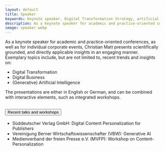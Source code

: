 ```yaml
---
layout: default
title: Speaker
keywords: keynote speaker, Digital Transformation Strategy, artificial intelligence
description: As a keynote speaker for academic and practice-oriented conferences, as well as a speaker for corporate events, Christian Matt presents scientifically grounded, recent and directly applicable insights on Digital Transformation, Digital Business, and Artificial Intelligence.
image: speaker.webp
---
```


As a keynote speaker for academic and practice-oriented conferences, as well as for individual corporate events, 
Christian Matt presents scientifically grounded, and directly applicable insights in an engaging manner. Exemplary topics include, 
but are not limited to, recent trends and insights on:

- Digital Transformation
- Digital Business
- (Generative) Artificial Intelligence

The presentations are either in English or German, and can be combined with interactive elements, such as integrated workshops.

<div class="accordion" id="accordionRoles">
    <div class="accordion-item">
        <h2 class="accordion-header">
            <button id="accordion-button" class="accordion-button" type="button" data-bs-toggle="collapse" data-bs-target="#collapseOne" aria-expanded="true" aria-controls="collapseOne">
                Recent talks and workshops
            </button>
        </h2>
        <div id="collapseOne" class="accordion-collapse collapse show" data-bs-parent="#accordionRoles">
            <div class="accordion-body">
                <ul class="list-unstyled ">
                    <li class="publication-item">Süddeutscher Verlag GmbH: Digital Content Personalization for Publishers</li>
                    <li class="publication-item">Vereinigung Berner Wirtschaftswissenschafter (VBW): Generative AI</li>
                    <li class="publication-item">Medienverband der freien Presse e.V. (MVFP): Workshop on Content-Personalization</li>
                </ul>
            </div>
        </div>
    </div>
</div>
